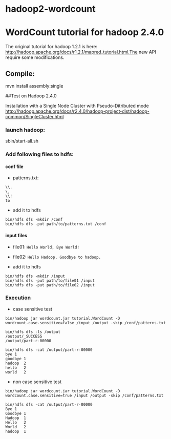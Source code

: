 hadoop2-wordcount
=================

# WordCount tutorial for hadoop 2.4.0
The original tutorial for hadoop 1.2.1 is here: http://hadoop.apache.org/docs/r1.2.1/mapred_tutorial.html.The new API require some modifications.

## Compile:
mvn install assembly:single

##Test on Hadoop 2.4.0 

Installation with a Single Node Cluster with Pseudo-Ditributed mode
http://hadoop.apache.org/docs/r2.4.0/hadoop-project-dist/hadoop-common/SingleCluster.html

### launch hadoop:
sbin/start-all.sh

### Add following files to hdfs:

#### conf file
* patterns.txt:
```
\\.
\,
\\!
to
```

* add it to hdfs
```
bin/hdfs dfs -mkdir /conf
bin/hdfs dfs -put path/to/patterns.txt /conf
```

#### input files

* file01:
```Hello World, Bye World! ```

* file02: 
```Hello Hadoop, Goodbye to hadoop.```

* add it to hdfs
```
bin/hdfs dfs -mkdir /input
bin/hdfs dfs -put path/to/file01 /input
bin/hdfs dfs -put path/to/file02 /input
```
### Execution

* case sensitive test

```
bin/hadoop jar wordcount.jar tutorial.WordCount -D wordcount.case.sensitive=false /input /output -skip /conf/patterns.txt
```

```
bin/hdfs dfs -ls /output
/output/_SUCCESS
/output/part-r-00000
```

```
bin/hdfs dfs -cat /output/part-r-00000
bye	1
goodbye	1
hadoop	2
hello	2
world	2
```

* non case sensitive test

```
bin/hadoop jar wordcount.jar tutorial.WordCount -D wordcount.case.sensitive=true /input /output -skip /conf/patterns.txt
```

```
bin/hdfs dfs -cat /output/part-r-00000
Bye	1
Goodbye	1
Hadoop	1
Hello	2
World	2
hadoop	1
```
